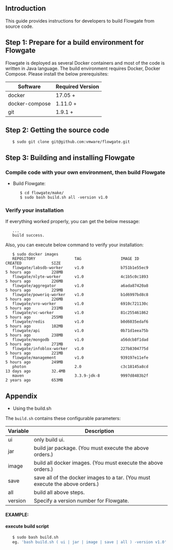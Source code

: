 ## Introduction

This guide provides instructions for developers to build Flowgate from source code.

## Step 1: Prepare for a build environment for Flowgate

Flowgate is deployed as several Docker containers and most of the code is written in Java language. The build environment requires Docker, Docker Compose. Please install the below prerequisites:

Software              | Required Version
----------------------|--------------------------
docker                | 17.05 +
docker-compose        | 1.11.0 +
git                   | 1.9.1 +

## Step 2: Getting the source code

   ```
      $ sudo git clone git@github.com:vmware/flowgate.git
   ```

## Step 3: Building and installing Flowgate
### Compile code with your own environment, then build Flowgate

*  Build Flowgate:

   ```
      $ cd flowgate/make/
      $ sudo bash build.sh all -version v1.0
   ```

### Verify your installation

If everything worked properly, you can get the below message:

   ```
      ...
      build success.
   ```
Also, you can execute below command to verify your installation:

   ```
      $ sudo docker images
      REPOSITORY                 TAG                 IMAGE ID            CREATED             SIZE
      flowgate/labsdb-worker     v1.0                b751b1e55ec9        5 hours ago         228MB
      flowgate/nlyte-worker      v1.0                4c1b5c0c1893        5 hours ago         226MB
      flowgate/aggregator        v1.0                a6ada87420a8        5 hours ago         229MB
      flowgate/poweriq-worker    v1.0                b1d6997bd8c8        5 hours ago         226MB
      flowgate/vro-worker        v1.0                6910c721130c        5 hours ago         231MB
      flowgate/vc-worker         v1.0                81c255461862        5 hours ago         255MB
      flowgate/redis             v1.0                b0d6035edaf6        5 hours ago         102MB
      flowgate/api               v1.0                0b71d1eea75b        5 hours ago         238MB
      flowgate/mongodb           v1.0                a56dcb8f1dad        5 hours ago         271MB
      flowgate/infoblox-worker   v1.0                227b8304775d        5 hours ago         221MB
      flowgate/management        v1.0                939197e11efe        5 hours ago         249MB
      photon                     2.0                 c3c18145a8cd        13 days ago         32.4MB
      maven                      3.3.9-jdk-8         9997d8483b2f        2 years ago         653MB
   ```

## Appendix
* Using the build.sh

The `build.sh` contains these configurable parameters:

Variable           | Description
-------------------|-------------
ui                 | only build ui.
jar                | build jar package. (You must execute the above orders.)
image              | build all docker images. (You must execute the above orders.)
save               | save all of the docker images to a tar. (You must execute the above orders.)
all                | build all above steps.
version            | Specify a version number for Flowgate.

#### EXAMPLE:

#### execute build script

   ```sh
      $ sudo bash build.sh
      eg. 'bash build.sh ( ui | jar | image | save | all ) -version v1.0'
   ```
